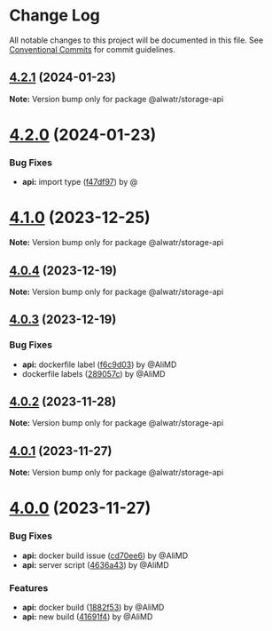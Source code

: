 # Change Log

All notable changes to this project will be documented in this file.
See [Conventional Commits](https://conventionalcommits.org) for commit guidelines.

## [4.2.1](https://github.com/Alwatr/store/compare/v4.2.0...v4.2.1) (2024-01-23)

**Note:** Version bump only for package @alwatr/storage-api

# [4.2.0](https://github.com/Alwatr/store/compare/v4.1.0...v4.2.0) (2024-01-23)

### Bug Fixes

* **api:** import type ([f47df97](https://github.com/Alwatr/store/commit/f47df9721b746d1ad4f82b92dcf3bc2418e45092)) by @

# [4.1.0](https://github.com/Alwatr/store/compare/v4.0.4...v4.1.0) (2023-12-25)

**Note:** Version bump only for package @alwatr/storage-api

## [4.0.4](https://github.com/Alwatr/storage/compare/v4.0.3...v4.0.4) (2023-12-19)

**Note:** Version bump only for package @alwatr/storage-api

## [4.0.3](https://github.com/Alwatr/storage/compare/v4.0.2...v4.0.3) (2023-12-19)

### Bug Fixes

* **api:** dockerfile label ([f6c9d03](https://github.com/Alwatr/storage/commit/f6c9d034a91a3df3c85552f68092b312bb53304a)) by @AliMD
* dockerfile labels ([289057c](https://github.com/Alwatr/storage/commit/289057c9cf979d9d33813c826943ede13e3c6a01)) by @AliMD

## [4.0.2](https://github.com/Alwatr/storage/compare/v4.0.1...v4.0.2) (2023-11-28)

**Note:** Version bump only for package @alwatr/storage-api

## [4.0.1](https://github.com/Alwatr/storage/compare/v4.0.0...v4.0.1) (2023-11-27)

**Note:** Version bump only for package @alwatr/storage-api

# [4.0.0](https://github.com/Alwatr/storage/compare/v4.0.0-rc.0...v4.0.0) (2023-11-27)

### Bug Fixes

* **api:** docker build issue ([cd70ee6](https://github.com/Alwatr/storage/commit/cd70ee672150ea3e0de756183383e3d01a8fd59e)) by @AliMD
* **api:** server script ([4636a43](https://github.com/Alwatr/storage/commit/4636a4308c7498c197bf2321dd4b47b7fe5a2d8e)) by @AliMD

### Features

* **api:** docker build ([1882f53](https://github.com/Alwatr/storage/commit/1882f53db91d3ba35c726a1141bad288f8cf972a)) by @AliMD
* **api:** new build ([41691f4](https://github.com/Alwatr/storage/commit/41691f46df64b9424de1eb80a4ed09a8eda48743)) by @AliMD
